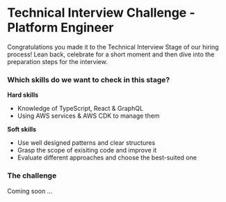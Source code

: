 # Technical Interview Challenge - Platform Engineer

Congratulations you made it to the Technical Interview Stage of our hiring process! Lean back, celebrate for a short moment and then dive into the preparation steps for the interview.

### Which skills do we want to check in this stage?

**Hard skills**

- Knowledge of TypeScript, React & GraphQL
- Using AWS services & AWS CDK to manage them

**Soft skills**

- Use well designed patterns and clear structures
- Grasp the scope of exisiting code and improve it
- Evaluate different approaches and choose the best-suited one

### The challenge

Coming soon ...
